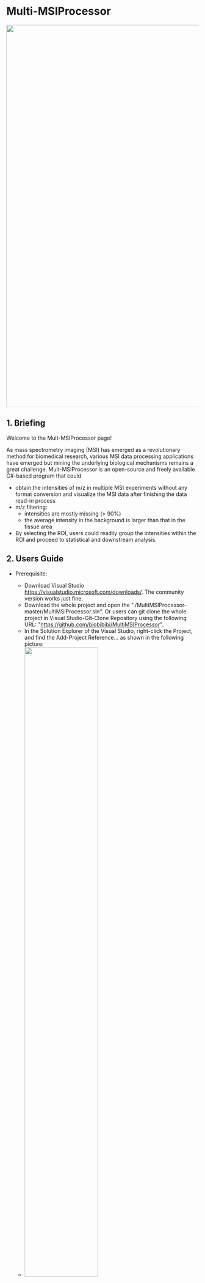 # Multi-MSIProcessor
<img src="https://github.com/biobibibi/MultiMSIProcessor/assets/53837584/56d3e5c3-647e-4479-bad4-8e12d73b425a" width="1000">

## 1. Briefing

Welcome to the Mult-MSIProcessor page!

As mass spectrometry imaging (MSI) has emerged as a revolutionary method for biomedical research, various MSI data processing applications have emerged but mining the underlying biological mechanisms remains a great challenge. Mult-MSIProcessor is an open-source and freely available C#-based program that could 
* obtain the intensities of m/z in multiple MSI experiments without any format conversion and visualize the MSI data after finishing the data read-in process
* m/z filtering:
  * intensities are mostly missing (> 90%)
  * the average intensity in the background is larger than that in the tissue area
* By selecting the ROI, users could readily group the intensities within the ROI and proceed to statistical and downstream analysis.

## 2. Users Guide
  * Prerequisite:<br />
    * Download Visual Studio https://visualstudio.microsoft.com/downloads/. The community version works just fine.
    * Download the whole project and open the "./MultiMSIProcessor-master/MultiMSIProcessor.sln". Or users can git clone the whole project in Visual Studio-Git-Clone Repository using the following URL: "https://github.com/biobibibi/MultiMSIProcessor".
    * In the Solution Explorer of the Visual Studio, right-click the Project, and find the Add-Project Reference... as shown in the following picture:
    * <img src="https://github-production-user-asset-6210df.s3.amazonaws.com/53837584/281221439-6976c944-d999-40ab-8219-640bc803b65b.png" width= 65%>
    * In the browse tab, click Browse and make sure to add the Supplementary_dll folder to the project. The Supplementary_dll folder is stored in the "./MultiMSIProcessor-master/Supplementary files/dlls/" folder.
    * Then, open the Visual Studio, and hit ctrl+b, if the console says "Build: 1 succeeded, 0 failed, 0 up-to-date, 0 skipped", then you are ready to go.
    * Download R https://www.r-project.org/
    * Run the "Package installation" code stored in the "./MultiMSIProcessor-master/Supplementary files" folder in the project in the R environment.

  * Tab1:<br />
    * For the "Select folder" button: Please choose the folder that contains the subfolders that contain only one of these three formats data: .raw data / .mzXML/ .mzML ().<br />
    "Folder -> Subfolders 1 -> brain1.raw; brain2.raw; brain3.raw... "<br />
    "Folder -> Subfolders 2 -> kidney1.raw; kidney1.raw; kidney1.raw... "<br />
    Choose the "Folder" as input, then click the start extraction<br />
    * If you want to export the un-filtered data directly without playing around in Tab2 and Tab3, feel free to click "Export all the data" which will help users designate the folder to export. The export files will look like
     "./MSI experiments 1/mz1.txt", "./MSI experiments 1/mz2.txt", "./MSI experiments 1/mz3.txt" ...
     "./MSI experiments 2/mz1.txt", "./MSI experiments 2/mz2.txt", "./MSI experiments 2/mz3.txt" ...
    * Tutorial video for Tab 1 is supplied in the "./MultiMSIProcessor-master/Supplementary files/Tab1.mp4" (till 1:00).
    * When it shows "Please switch to Tab2: Tissue selection for further analyzing", you are good to go.<br />
    ![pic3](https://github.com/biobibibi/MultiMSIProcessor/assets/53837584/482d31a1-8a20-4f2e-9faa-d079364d011c)


  * Tab2:<br />
    * The QC plot function is recommended to be executed first:
      1. Choose the MSI names and the representative mz.
      2. For the ROS selection function, users should first check the "Select Rectangle ROI" and choose one selection mode. Then go to the picture to select the background ROIs.
      3. After selecting the ROIs, one can type in the integer into the "Number of groups:" and hit "Enter" to add the groups into the group box.
      4. After clicking "Matching ROI with intensities" and "Export m/z data within ROI and group info", users would export the QC data into the local computer, which should be the input file for the "QC plot" to generate the QC plot.
      5. The QC plot function is shown in the "./MultiMSIProcessor-master/Supplementary files/Tab1.mp4" (from 1:00 to the end).
    * Filtering based on "within tissue area" and "outside tissue area" is highly recommended to shorten the processing time. Users could click the mouse to select and right-click to undo the selection. <br />
      * The filtering tutorial is shown in the "./MultiMSIProcessor-master/Supplementary files/Tab2.mp4" (till 0:30).
    * After filtering, we recommend clicking the "Export Raw data" button to save all datacube into the local, which could be read directly later by "Upload the m/z intensity txt files". The folder-picking and export logic is the same as Tab1.<br />
      * The filtering tutorial is shown in the "./MultiMSIProcessor-master/Supplementary files/Tab2.mp4" (from 0:30 to 0:56).<br />
      ![pic4](https://github.com/biobibibi/MultiMSIProcessor/assets/53837584/95fcc1d0-01a2-425f-a4b7-be537d67e9f8)


    * There are two image export options. "Export the current image" export the currently displayed single image. "Export all images for the selected mz" export the m/z in all MSI experiments. 
    * The threshold allows users to define the maximum intensity of the image. Any pixels with intensity above this threshold would be red after typing in the number in the box and hitting "Enter".
    * Using the same logic as selecting ROIs for the QC plot, users can generate the ROIs in the tissue area and export their intensities.
      * The ROI selection and export function is supplied in the "./MultiMSIProcessor-master/Supplementary files/Tab2.mp4" (from 0:57 to the end).

  * Tab3:<br />
    * After filling in pre-analysis parameters and clicking the "Processing" button, the following plots will be generated in the same folder of ROI.txt files:
      * 1.normalization_density.pdf
      * 2.normalization_ridge.pdf
      * 3.oplsda_model_building.pdf
      * 4.PCA_Plot.pdf
      * 5.PLSDA_Plot.pdf
      * This process was recorded in the "./MultiMSIProcessor-master/Supplementary files/Tab3.mp4" (till 0:41).
    * "Show boxplot and MS image" button shows the MS image and intensity boxplots.<br />
    
![pic5](https://github.com/biobibibi/MultiMSIProcessor/assets/53837584/9f2e70f4-e742-45ec-b2ef-1855eebaff9a)

    * Clicking the "Match with the database" button helps users to choose the dictionary to annotate their m/zs. The dictionary is supplied in the "./MultiMSIProcessor-master/Supplementary files/5DB_Dictionary".
      * Users could easily DIY their dictionary for the annotation process.<br />
      * Sankey plot, Upset plot, and annotation results would be exported together into the folder where the dictionary is located.
    * The m/z list box on the left side of the "Match with the database" button also allows simple copy and paste to load the data.<br />
    * The "Export the m/z and P value" button could export the intensities of these significant mzs within the ROIs, together with its MSI image data.
    * The enrichment analysis is based on the R package "MSEA" [1] and "FELLA" [2] using KEGG ID. Please note that the number of provided input KEGG IDs is recommended to less than 100 (as shown in the video, we filtered the database annotation results before the enrichment analysis and the filtered result was provided in the"./MultiMSIProcessor-master/Supplementary files/filtered_100_results.txt"). The enrichment databases are also provided in the "./MultiMSIProcessor-master/Supplementary files/metabolic_SMPDB_KEGG_id_for_MassInRaw" and "./MultiMSIProcessor-master/Supplementary files/FELLA_database".<br />

![pic6](https://github.com/biobibibi/MultiMSIProcessor/assets/53837584/848c2cec-a117-4061-a971-c39374c515d7)


## 3. License and modifications
  * Multi MSI Processor is eager to develop and welcomes suggestions and rational critics.<br />
  * Multi MSI Processor (Copyright 2023 Siwei Bi, Manjiangcuo Wang, and Dan Du) is licensed under Apache 2.0.<br />
  * Please make a note of and respect the RawFileReader license in any modifications you make and wish to distribute.


1. Xia J, Wishart D S. MSEA: a web-based tool to identify biologically meaningful patterns in quantitative metabolomic data[J]. Nucleic acids research, 2010, 38(suppl_2): W71-W77.
2. Picart-Armada S, Fernández-Albert F, Vinaixa M, et al. FELLA: an R package to enrich metabolomics data[J]. BMC bioinformatics, 2018, 19: 1-9.
